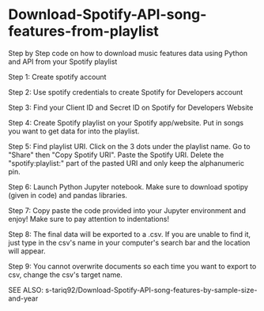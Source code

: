 # Download-Spotify-API-song-features-from-playlist
Step by Step code on how to download music features data using Python and API from your Spotify playlist


Step 1: Create spotify account

Step 2: Use spotify credentials to create Spotify for Developers account

Step 3: Find your Client ID and Secret ID on Spotify for Developers Website

Step 4: Create Spotify playlist on your Spotify app/website. Put in songs you want to get data for into the playlist.

Step 5: Find playlist URI. Click on the 3 dots under the playlist name. Go to "Share" then "Copy Spotify URI". Paste the Spotify URI. Delete the "spotify:playlist:" part of the pasted URI and only keep the alphanumeric pin.

Step 6: Launch Python Jupyter notebook. Make sure to download spotipy (given in code) and pandas libraries.

Step 7: Copy paste the code provided into your Jupyter environment and enjoy! Make sure to pay attention to indentations!

Step 8: The final data will be exported to a .csv. If you are unable to find it, just type in the csv's name in your computer's search bar and the location will appear.

Step 9: You cannot overwrite documents so each time you want to export to csv, change the csv's target name.

SEE ALSO: s-tariq92/Download-Spotify-API-song-features-by-sample-size-and-year
